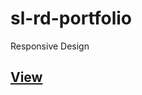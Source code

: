 # sl-rd-portfolio
Responsive Design

## [View](https://ashakarungi.github.io/sl-rd-portfolio/index.html)
